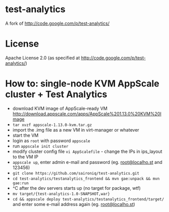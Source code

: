 test-analytics
==============

A fork of http://code.google.com/p/test-analytics/

License
=======
Apache License 2.0 (as specified at http://code.google.com/p/test-analytics/)

How to: single-node KVM AppScale cluster + Test Analytics
=========================================================

* download KVM image of AppScale-ready VM http://download.appscale.com/apps/AppScale%201.13.0%20KVM%20Image
* `tar xvzf appscale-1.13.0-kvm.tar.gz`
* import the .img file as a new VM in virt-manager or whatever
* start the VM
* login as `root` with password `appscale`
* run `appscale init cluster`
* modify cluster config file `vi AppScalefile` - change the IPs in ips_layout to the VM IP
* `appscale up`, enter admin e-mail and password (eg. root@localho.st and 123456)
* `git clone https://github.com/saironiq/test-analytics.git`
* `cd test-analytics/testanalytics_frontend && mvn gae:unpack && mvn gae:run`
* ^C after the dev servers starts up (no target for package, wtf)
* `mv target/{test-analytics-1.0-SNAPSHOT,war}`
* `cd && appscale deploy test-analytics/testanalytics_frontend/target/` and enter some e-mail address again (eg. root@localho.st)
